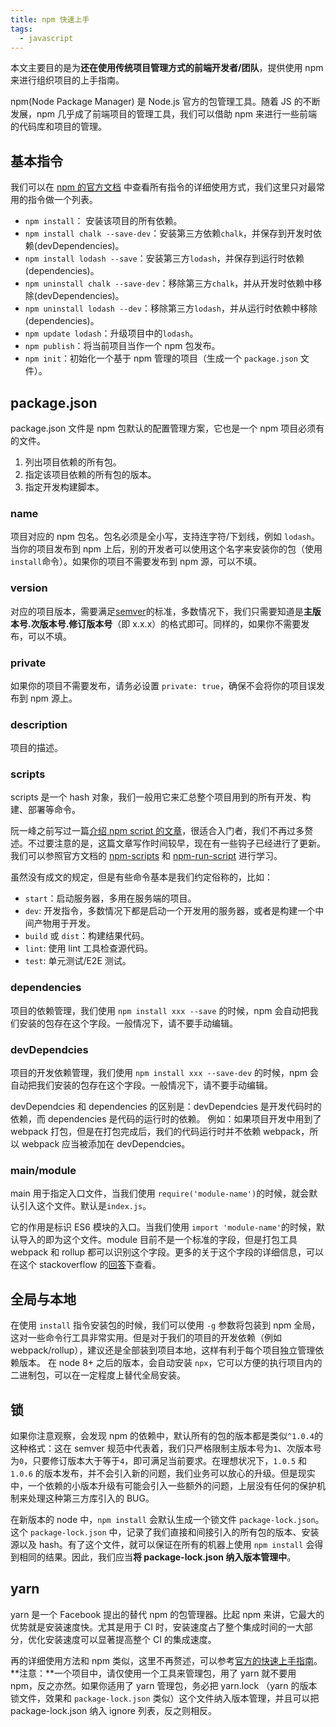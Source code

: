 ```yaml
---
title: npm 快速上手
tags: 
  - javascript
---
```


本文主要目的是为**还在使用传统项目管理方式的前端开发者/团队**，提供使用 npm 来进行组织项目的上手指南。

npm(Node Package Manager) 是 Node.js 官方的包管理工具。随着 JS 的不断发展，npm 几乎成了前端项目的管理工具，我们可以借助 npm 来进行一些前端的代码库和项目的管理。

## 基本指令

我们可以在 [npm 的官方文档](https://docs.npmjs.com/#cli) 中查看所有指令的详细使用方式，我们这里只对最常用的指令做一个列表。

* `npm install`： 安装该项目的所有依赖。
* `npm install chalk --save-dev`：安装第三方依赖`chalk`，并保存到开发时依赖(devDependencies)。
* `npm install lodash --save`：安装第三方`lodash`，并保存到运行时依赖(dependencies)。
* `npm uninstall chalk --save-dev`：移除第三方`chalk`，并从开发时依赖中移除(devDependencies)。
* `npm uninstall lodash --dev`：移除第三方`lodash`，并从运行时依赖中移除(dependencies)。
* `npm update lodash`：升级项目中的`lodash`。
* `npm publish`：将当前项目当作一个 npm 包发布。
* `npm init`：初始化一个基于 npm 管理的项目（生成一个 `package.json` 文件）。

## package.json 
package.json 文件是 npm 包默认的配置管理方案，它也是一个 npm 项目必须有的文件。
1. 列出项目依赖的所有包。
2. 指定该项目依赖的所有包的版本。
3. 指定开发构建脚本。

### name
项目对应的 npm 包名。包名必须是全小写，支持连字符/下划线，例如 `lodash`。当你的项目发布到 npm 上后，别的开发者可以使用这个名字来安装你的包（使用`install`命令）。如果你的项目不需要发布到 npm 源，可以不填。

### version
对应的项目版本，需要满足[semver](https://semver.org/lang/zh-CN/)的标准，多数情况下，我们只需要知道是**主版本号.次版本号.修订版本号**（即 x.x.x）的格式即可。同样的，如果你不需要发布，可以不填。

### private
如果你的项目不需要发布，请务必设置 `private: true`，确保不会将你的项目误发布到 npm 源上。

### description
项目的描述。

### scripts
scripts 是一个 hash 对象，我们一般用它来汇总整个项目用到的所有开发、构建、部署等命令。

阮一峰之前写过一篇[介绍 npm script 的文章](http://www.ruanyifeng.com/blog/2016/10/npm_scripts.html)，很适合入门者，我们不再过多赘述。不过要注意的是，这篇文章写作时间较早，现在有一些钩子已经进行了更新。我们可以参照官方文档的 [npm-scripts](https://docs.npmjs.com/cli/run-script) 和 [npm-run-script](https://docs.npmjs.com/cli/run-script) 进行学习。

虽然没有成文的规定，但是有些命令基本是我们约定俗称的，比如：
* `start`：启动服务器，多用在服务端的项目。
* `dev`: 开发指令，多数情况下都是启动一个开发用的服务器，或者是构建一个中间产物用于开发。
* `build` 或 `dist`：构建结果代码。
* `lint`: 使用 lint 工具检查源代码。
* `test`: 单元测试/E2E 测试。

### dependencies
项目的依赖管理，我们使用 `npm install xxx --save` 的时候，npm 会自动把我们安装的包存在这个字段。一般情况下，请不要手动编辑。

### devDependcies
项目的开发依赖管理，我们使用 `npm install xxx --save-dev` 的时候，npm 会自动把我们安装的包存在这个字段。一般情况下，请不要手动编辑。

devDependcies 和 dependencies 的区别是：devDependcies 是开发代码时的依赖，而 dependencies 是代码的运行时的依赖。
例如：如果项目开发中用到了 webpack 打包，但是在打包完成后，我们的代码运行时并不依赖 webpack，所以 webpack 应当被添加在 devDependcies。

### main/module
main 用于指定入口文件，当我们使用 `require('module-name')`的时候，就会默认引入这个文件。默认是`index.js`。

它的作用是标识 ES6 模块的入口。当我们使用 `import 'module-name'`的时候，默认导入的即为这个文件。module 目前不是一个标准的字段，但是打包工具 webpack 和 rollup 都可以识别这个字段。更多的关于这个字段的详细信息，可以在这个 stackoverflow 的[回答](https://stackoverflow.com/questions/42708484/what-is-the-module-package-json-field-for#answer-42817320)下查看。

## 全局与本地
在使用 `install` 指令安装包的时候，我们可以使用 `-g` 参数将包装到 npm 全局，这对一些命令行工具非常实用。但是对于我们的项目的开发依赖（例如 webpack/rollup），建议还是全部装到项目本地，这样有利于每个项目独立管理依赖版本。
在 node 8+ 之后的版本，会自动安装 `npx`，它可以方便的执行项目内的二进制包，可以在一定程度上替代全局安装。

## 锁
如果你注意观察，会发现 npm 的依赖中，默认所有的包的版本都是类似`^1.0.4`的这种格式：这在 semver 规范中代表着，我们只严格限制主版本号为`1`、次版本号为`0`，只要修订版本大于等于`4`，即可满足当前要求。在理想状况下，`1.0.5` 和 `1.0.6` 的版本发布，并不会引入新的问题，我们业务可以放心的升级。但是现实中，一个依赖的小版本升级有可能会引入一些额外的问题，上层没有任何的保护机制来处理这种第三方库引入的 BUG。

在新版本的 node 中，`npm install` 会默认生成一个锁文件 `package-lock.json`。这个 `package-lock.json` 中，记录了我们直接和间接引入的所有包的版本、安装源以及 hash。有了这个文件，就可以保证在所有的机器上使用 `npm install` 会得到相同的结果。因此，我们应当**将 package-lock.json 纳入版本管理中**。

## yarn
yarn 是一个 Facebook 提出的替代 npm 的包管理器。比起 npm 来讲，它最大的优势就是安装速度快。尤其是用于 CI 时，安装速度占了整个集成时间的一大部分，优化安装速度可以显著提高整个 CI 的集成速度。

再的详细使用方法和 npm 类似，这里不再赘述，可以参考[官方的快速上手指南](https://yarnpkg.com/zh-Hans/docs/usage)。
**注意：**一个项目中，请仅使用一个工具来管理包，用了 yarn 就不要用 npm，反之亦然。如果你适用了 yarn 管理包，务必把 yarn.lock （yarn 的版本锁文件，效果和 `package-lock.json` 类似）这个文件纳入版本管理，并且可以把 package-lock.json 纳入 ignore 列表，反之则相反。
